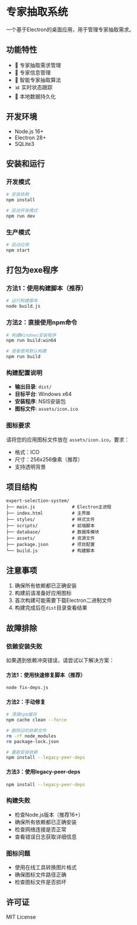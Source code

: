 # 专家抽取系统

一个基于Electron的桌面应用，用于管理专家抽取需求。

## 功能特性

- 🎯 专家抽取需求管理
- 👥 专家信息管理
- 🔄 智能专家抽取算法
- 📊 实时状态跟踪
- 💾 本地数据持久化

## 开发环境

- Node.js 16+
- Electron 28+
- SQLite3

## 安装和运行

### 开发模式
```bash
# 安装依赖
npm install

# 启动开发模式
npm run dev
```

### 生产模式
```bash
# 启动应用
npm start
```

## 打包为exe程序

### 方法1：使用构建脚本（推荐）
```bash
# 运行构建脚本
node build.js
```

### 方法2：直接使用npm命令
```bash
# 构建Windows安装程序
npm run build:win64

# 或者使用默认构建
npm run build
```

### 构建配置说明

- **输出目录**: `dist/`
- **目标平台**: Windows x64
- **安装程序**: NSIS安装包
- **图标文件**: `assets/icon.ico`

### 图标要求

请将您的应用图标文件放在 `assets/icon.ico`，要求：
- 格式：ICO
- 尺寸：256x256像素（推荐）
- 支持透明背景

## 项目结构

```
expert-selection-system/
├── main.js              # Electron主进程
├── index.html           # 主界面
├── styles/              # 样式文件
├── scripts/             # 前端脚本
├── database/            # 数据库模块
├── assets/              # 资源文件
├── package.json         # 项目配置
└── build.js             # 构建脚本
```

## 注意事项

1. 确保所有依赖都已正确安装
2. 构建前请准备好应用图标
3. 首次构建可能需要下载Electron二进制文件
4. 构建完成后在`dist`目录查看结果

## 故障排除

### 依赖安装失败
如果遇到依赖冲突错误，请尝试以下解决方案：

#### 方法1：使用快速修复脚本（推荐）
```bash
node fix-deps.js
```

#### 方法2：手动修复
```bash
# 清理npm缓存
npm cache clean --force

# 删除旧的依赖文件
rm -rf node_modules
rm package-lock.json

# 重新安装依赖
npm install --legacy-peer-deps
```

#### 方法3：使用legacy-peer-deps
```bash
npm install --legacy-peer-deps
```

### 构建失败
- 检查Node.js版本（推荐16+）
- 确保所有依赖都已正确安装
- 检查网络连接是否正常
- 查看错误日志获取详细信息

### 图标问题
- 使用在线工具转换图片格式
- 确保图标文件路径正确
- 检查图标文件是否损坏

## 许可证

MIT License 